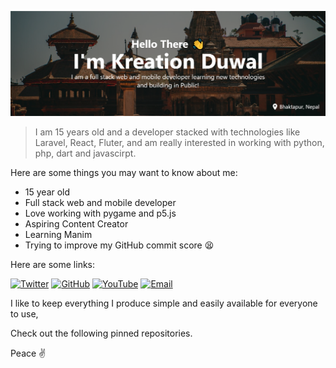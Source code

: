 ![Kreation Banner](/images/kreation_banner.png)

> I am 15 years old and a developer stacked with technologies like Laravel, React, Fluter, and am really interested in working with python, php, dart and javascirpt.

Here are some things you may want to know about me:

- 15 year old
- Full stack web and mobile developer
- Love working with pygame and p5.js
- Aspiring Content Creator
- Learning Manim
- Trying to improve my GitHub commit score 😫

Here are some links:

[![Twitter](https://img.shields.io/badge/Twitter-1DA1F2?style=for-the-badge&logo=twitter&logoColor=white)](https://twitter.com/duwalkreation)
[![GitHub](https://img.shields.io/badge/GitHub-100000?style=for-the-badge&logo=github&logoColor=white)](https://github.com/crebro)
[![YouTube](https://img.shields.io/badge/YouTube-FF0000?style=for-the-badge&logo=youtube&logoColor=white)](https://www.youtube.com/channel/UCliXIi69MBphGgsxN693p0g)
[![Email](https://img.shields.io/badge/Email-D14836?style=for-the-badge&logo=gmail&logoColor=white)](mailto:creationduwal@gmail.com)

I like to keep everything I produce simple and easily available for everyone to use,

Check out the following pinned repositories.

Peace ✌
